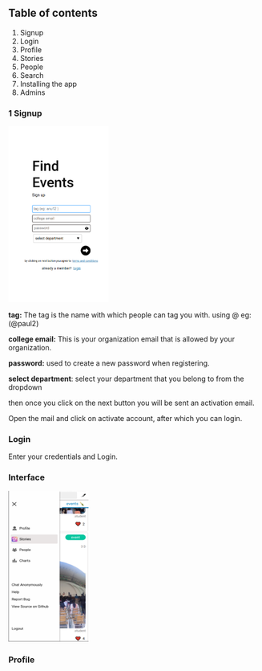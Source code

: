 ## Table of contents

1. Signup
2. Login
3. Profile
4. Stories
5. People
6. Search
7. Installing the app
8. Admins


### 1 Signup

<img src="../images/how-to-use/signup.png" height="350px" width="200px" alt="buy me a coffee">

**tag:** The tag is the name with which people can tag you with. using @ eg: (@paul2)

**college email:** This is your organization email that is allowed by your organization.

**password:** used to create a new password when registering.

**select department**: select your department that you belong to from the dropdown

then once you click on the next button you will be sent an activation email. 

Open the mail and click on activate account, after which you can login.

### Login

Enter your credentials and Login.

### Interface

<img src="../images/how-to-use/interface.png" height="300px" width="160px" alt="buy me a coffee">


### Profile